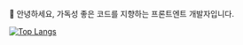 👋 안녕하세요, 가독성 좋은 코드를 지향하는 프론트엔트 개발자입니다.
>
>
[![Top Langs](https://github-readme-stats.vercel.app/api/top-langs/?username=kws60000&layout=compact&card_width=360)](https://github.com/anuraghazra/github-readme-stats)
